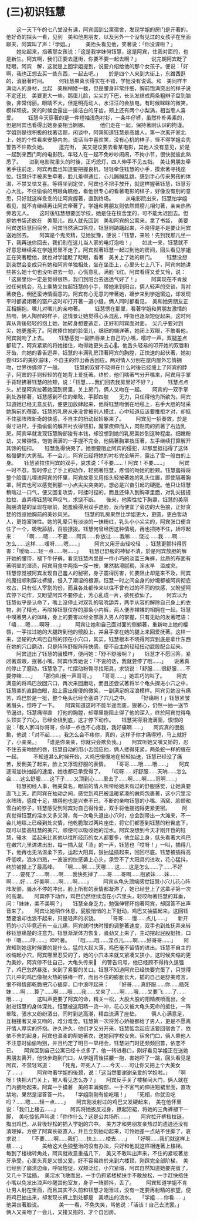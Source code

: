 # (三)初识钰慧 
　　这一天下午的七八堂没有课，阿宾回到公寓宿舍，发现学姐的房门是开著的。他好奇的探头一看，见到　美和他男朋友，以及另外一个没有见过的女孩子在里面聊天，阿宾叫了声：「学姐。」　　　美抬头看见他，笑著说：「你没课啦？」 
　　她站起来，指著那女孩说：「这是我学妹何钰慧，这是阿宾，住我对面的，也是新生。阿宾啊，我们正要去逛街，你要不要一起去啊？」 
　　说完朝阿宾眨了眨眼，阿宾　解，这就是上回学姐提到，说要介绍给他的那个女孩子。便说：「好啊，我也正想去买一些东西，一起去吧。」　　於是四个人来到大街上，东蹭西逛的，消磨著时间。 
　　何钰慧果真长得实在不错，学姐没有说谎。和　美同样丰满动人的身材，比起　美稍稍矮一截，但是腰身非常纤细，胸前饱满突出的样子说不定还比　美要更大一些。鹅蛋儿脸，尖尖的下巴，长头发结成两条粗辫子盘到脑後，非常俏丽。眼睛不大，但是明亮动人，水汪汪的会放电，有时候眯眯的微笑，模样顽皮。笑的时候会露出一排洁白的牙齿，颊上还有两个小梨涡，相当惹人喜爱。 
　　钰慧今天穿著的是一件短袖浅色衬衫，一条牛仔裤，虽然朴朴素素的，但是阿宾也看得出她身姿相当婀娜。 
　　他们走在一起，保持著刚认识的拘谨。学姐则是很积极的找著话题，闲谈中，阿宾知道钰慧是高雄人，第一次离开家北上，她的个性看来安静内向，说话当中喜欢笑，没有心机的样子，怪不得学姐会先警告不许欺负她。 
　　逛完街，　美又提议要去看某电影，其他人没有意见，於是一起到来西门町的电影院。年轻人在一起不免吵吵闹闹，不拘小节，很快就彼此熟悉了。　　进到电影院里头的时後，正巧熄灯，四人伸手不见五指。　美让男朋友牵著手往前走，阿宾再蠢也知道要把握良机，轻轻牵住钰慧的小手，摸索著寻找座位。钰慧纤手被男生牵著，脸儿羞得通红，心儿蹦蹦乱跳，感到手心传来男孩的体温，不禁又怯又喜。等得坐到定位，阿宾也不把手放开，就这样握著钰慧，钰慧芳心大乱，不住偷偷的用眼角瞧他，看他很专心的看著电影的样子，好像没有别的意思，只好就这样乖乖的让阿宾握著，直到终场。 
　　从电影院出来，钰慧怕学姐看见，就不肯继续再让阿宾牵著了。学姐和男朋友则依然臂膀儿相勾著，亲亲热热旁若无人。　　这时後钰慧想要回学校，她是住在校舍里的，可不能太迟回去。但是她书袋还放在　美那儿，四人就先回到　美和阿宾的公寓来。拿了书袋，　美要阿宾送钰慧回宿舍，阿宾当然满口答应，钰慧则踌躇起来，不晓得是不是要让阿宾送她回去。　　阿宾是个鬼灵精，见她犹豫，便说：「钰慧，来啦！先到我那儿坐一下，我再送你回去，我们别在这儿当人家的电灯泡啦！」　　如此一来，钰慧就不好意思继续呆在学姐房里不走了。阿宾推著钰慧一起过到他的房间，回头看见学姐正在笑著瞪他，就也对学姐眨了眨眼，看著　美关上了她的房门。 
　　钰慧没想到突然会变成只有她和阿宾单独相处，坐在坐垫上，心里头七上八下，阿宾向她讲些甚么她十句也没听进去一句，心慌意乱，满脸飞红。阿宾看得又爱又怜，说：「这房里你一定是觉得很热，我们到阳台去透透气好了！」 
　　阿宾现在不肯放过任何机会，马上乘势又拉起钰慧的小手，带她来到阳台，俩人轻声的交谈，背衬著夜色，倒还蛮诗情画意的。阿宾有心无意的带著她，踱步来到学姐窗边，却发现平时都紧闭著的窗户这时却打开著一道小缝，俩人同时都看见，　美和她男朋友正互相拥抱，嘴儿对嘴儿的亲吻著。 
　　钰慧愣在那里，看著学姐和男朋友激情的热吻，俩人陶醉的样子，这情景让她觉得心头混乱，呼吸也逐渐短促起来。这时阿宾从背後轻轻的抱上她，她转身想要逃走，正好和阿宾面对面，　尖几乎要对到　尖，她更羞死了。阿宾捧住她的脸蛋儿，细细的端详著，她闭上双眼，不敢看他，阿宾就吻了上去。 
　　钰慧感觉一副热唇亲上自己的小嘴，嘤咛一声，双腿差点都软了。阿宾紧紧的将她搂住，吻得她更失去心。他舌头轻易的叩开她的双唇和牙齿，向她的香舌逗弄，钰慧的丰满乳房顶著阿宾的胸膛，正快速的起伏著，她初尝KISS的美妙滋味，不自主的伸出香舌回应。两对情人分别在屋内屋外忘情拥吻，世界彷佛停了一般。 
　　钰慧的双臂不晓得在什么时後已经缠上了阿宾的脖子，阿宾的手则轻轻的在她背上爱抚著。终於，他们喘著气分开嘴来，阿宾用手掌手背轻拂著钰慧的脸颊，说：「钰慧……我们回去我房里好不好？」 
　　钰慧点点头。於是阿宾拉著她回到房里，关上房门，俩人又吻在一起。　　阿宾的一双手掌到处游移著，钰慧感到不住的晕眩，手脚四肢　　无力，只任得他为所欲为。阿宾知道她已经无意反抗，便更加放肆起来，他将钰慧吻倒在地毯上，右手大胆的轻采她胸前的蓓蕾。钰慧的乳房从来没曾被别人摸过，心中知道应该要推拒才对，却抵不住那阵阵新奇的快感，不自主的扭动起娇躯来了。 
　　阿宾见一招奏效，於是得寸进尺，手指偷偷的解开衬衣得钮扣，魔掌疾伸而入，肉贴肉的抓著了右边乳房。阿宾早就发现钰慧胸部狻有本钱，却没想到她的乳房美妙到这种程度。细嫩粉幼，又带弹性，饱饱满满的一手握不完全，他隔著胸罩按压著，左手继续打算解开其馀的钮扣。　　钰慧急得快哭了。她想要阻止阿宾的侵犯，却那里抵挡得了这体格强健的大男孩。不一会儿，阿宾已经将她的衬衫完全解开，露出了雪一般白的上身。　　钰慧紧拉住阿宾的双手，哀求说：「不要……！阿宾！不要……」 
　　阿宾一时不忍，暂时停止了手上的动作，轻拥著钰慧，疼惜的吻她的脸颊。钰慧羞得将整个脸蛋儿埋进阿宾的怀里，阿宾故意又用指头轻按著她的乳头位置，即使隔著胸罩，阿宾也可以感觉到那一小点尖尖突突的，想必是兴奋引起的硬挺。他只让钰慧稍喘过一口气，便又回复攻势，时揉时捏的，而且还伸入到胸罩里面，对乳尖搓搓拉拉，直弄得钰慧唉声叹气，求饶不断。　　後来，他索性拉下胸罩，钰慧的美丽胸脯清楚的呈现在眼前，她羞臊得用双手遮脸，反而便宜了旁边的大色狼，正好贪婪的饱览她胸前的美妙风光。 
　　钰慧的乳房果然比学姐更大，更圆，更白皙动人，更饱富弹性。她的乳晕只有淡淡的一抹粉红，乳头小小尖尖的，阿宾张口便含住了一个，吸吮舔舐，百般撩拨。钰慧何曾经历这种情境，再也把持不住，娇哼起来：　　「啊……嗯……不要……阿宾……你放过……我嘛……饶过……我……啊……怎么……这样……嗳呀……嗯……」 
　　阿宾又用牙齿轻咬轻　，钰慧更颤抖得厉害：「嗳呦……轻一点……啊……」　　钰慧已舒服的神智不清，於是阿宾放胆的解开她的腰带，褪下牛仔裤，看见钰慧内里是一件小巧的淡蓝三角裤，丝质的布面有著明显的湿渍，阿宾用食中两指一探一按，果然黏滑腻稠，淫水早　滥成灾。　　钰慧惊觉被阿宾发现自己羞人的秘密，身子震得厉害，忙要阻止却是来不及，阿宾的魔指顺利穿过裤缝，侵入了潮湿的根源。钰慧一时之间全身的妙境都被阿宾彻底攻占，只有任人宰割的份，而且各处都传来以往不曾有过的不同的快感，又盼望阿宾停下动作，又盼望阿宾不要停止，芳心乱成一片，欲死欲仙了。 
　　阿宾以为钰慧似乎是认命了，嘴上没停止对双乳的吸吮舔弄，两手从容的解除自己身上的衣物，剥了精光，再除掉钰慧仅存的那条小内裤，两人便赤裸裸的相拥在一起。钰慧　中嗅著男人的体味，身上的要害以经全部落入男人的掌握，只有无助的发著呓语：　　「唔……嗯……啊呀……」 
　　阿宾让她和自己面对面的侧躺著，重新吻上她的樱唇，一手拉过她的大腿跨到他的髋股上，并且手掌在她的腿上来回爱抚著。这样一来，坚硬的大鸡巴自然的顶在小穴口，其实，钰慧根本不晓得阿宾到底是拿什东西在她的穴口磨动，只是阵阵舒服阵阵快感，便不自主的轻轻扭动屁股配合起来。 
　　阿宾逗出了钰慧的骚模样，便问她：「舒不舒服啊？」　　钰慧才不愿回答，紧闭著双眼，抿著小嘴。阿宾作弄她说：「不说的话，我就要停了哦……」　　说著真的停止了磨动，钰慧急了，忙摆动粉臀寻找阳具，求饶说：「舒服……很舒服……不要停嘛……」　　「那你叫我一声哥哥。」　　「哥哥……」她乖巧的叫了。 
　　阿宾满意的将鸡巴放回穴口，再次来回磨动，而且还尝试著将半个龟头探进小穴之中，钰慧美的直翻白眼，脸上露出傻傻的微笑，一副满足的淫浪模样。阿宾见她没有痛苦，鸡巴於是一挺，整个龟头已经全塞进了穴儿之中。 
　　「好痛啊！」钰慧紧皱著眉头，惊呼了一下。　　阿宾知道这时不能半途而废，狠著心，仍然一抽一送节节逼进，钰慧痛得直　打他的胸膛，却哪里能阻止得了他的深入，终於阿宾觉得龟头顶实了穴心，已经全根到底，这才停下动作。　　钰慧哭得泪流满面，恨恨的说：「教人家叫你哥哥，你却一点也不心疼我，我好痛啊……」　　阿宾真的很抱歉，他说：「对不起……，我怎么会不疼你，真的，这样子你才痛得短，马上就好了，小亲亲。」　　「谁是你亲亲，你就只会欺负我。」　　阿宾听她又嗔又娇的，忍不住去亲吻她的唇，钰慧自动的用小舌回应他，俩人搂得死紧，两条蛇一样的缠在一起。 
　　不知道甚么时候开始，大鸡巴慢慢地在轻轻抽送，钰慧已经没了痛苦，反倒美了起来，脸上又浮现舒服的表情。　　「哥哥……哦……哦……」　　阿宾逐渐加快抽插的速度，她也都已承受得了。　　「哎呀……好舒服……天呐……怎么会……这么舒服……这下子……又顶到心……里去了……啊……啊……哥啊……」 
　　钰慧初经人事，畅美莫名，眼前的情人所带给她未有过的舒服感觉，让她真要直飞上天。而阿宾在抽动之间，感觉到鸡巴被温暖紧凑的嫩肉包裹著，这小穴里淫水阵阵，感度十足，插得他也是兴奋不已，不断的亲吻钰慧的小嘴、酒窝、脸颊和雪白的脖子，钰慧感受到阿宾对自己得怜爱，双手将他搂抱得更紧更密。 
　　阿宾觉得钰慧的淫水又多又滑，每一次龟头退出小穴时，总会刮带出一大滩来，不一会儿地毯上已经到处灾情，他乾脆取过两片座垫，将它们都塞到钰慧的粉臀底下，既可以垫高钰慧的美穴，顺便可以吸收她的淫水。阿宾没想到今天才刚开苞的钰慧，骚水　滥起来比其他以往所经历的女人都要多，他立起上身，低头看著大鸡巴在嫩穴儿里进进出出，每一插入就「渍」的一声，钰慧也「哎呀！」一叫，插得几下，他再也无法温柔下去，运起大阳具，狠抽猛插起来，回回尽底。钰慧被插得高呼低唤，浪水四溅，一波波的快感袭上心头，承受不了大阳具的进攻，花心猛抖，终於被推上了最高峰。　　「啊……啊……天哪……这……这是怎么……了……不好了……要死了……啊……啊……我快死掉了……哥……哥啊……抱紧妹……妹……啊……好……好美啊……啊……啊……」 
　　阿宾从龟头顶端感觉钰慧小穴儿花心阵阵发颤，骚水不停的冲出，脸上所有的表情都凝滞了，她已经登上了这辈子第一次的高潮。　　阿宾停下动作，鸡巴仍然继续泡在小穴里头，轻咬吻著钰慧的耳垂，问：「妹妹，美不美啊？」　　钰慧全身乏力，勉强伸臂环抱著阿宾，却回答不出声音来了。　　阿宾让她稍作休息，屁股悄悄的上下挺动，鸡巴又抽插起来。这回钰慧要浪却也浪不起来，只是轻声的求饶。 
　　「哥哥……慢……点儿……」　　新开苞的小穴毕竟还有一点儿痛，阿宾就时快时慢的调整著速度，双手也到处抚弄来转移钰慧痛楚的注意力。钰慧渐渐体力恢复，骚劲又上来了，主动摆起屁股挺扭，口中「嗯……哼……」呻吟著。　　「哦……哦……深点儿……啊……好哥哥……」　　阿宾知到她这时候要的是什么，猛的大起大落，鸡巴毫不留情的进出。钰慧不自主的收缩起小穴，阿宾哪里忍受的了，她的小穴本来就又紧凑又狭小，这时候夹缩的更为美妙，阿宾停不住自己，大龟头传来　的警告讯号，他已经顾不得持久逞强了，鸡巴忽然暴涨，来到了紧要的关口。钰慧不知道阿宾已经快要完蛋了，只觉得穴儿中的鸡巴像根火热的铁棒一样，而且不住的膨胀长大，插的自己是舒美难言，恨不得情郎乾脆把穴心插穿，口中浪哼起来：　　「好哥……真舒服……你……插死妹……啊……算了……啊……哦……我……又来了……啊……哦……又要飞……了……哦……」 
　　这叫声更要了阿宾的命，精关一松，大股大股的阳精疾喷而出，全射进钰慧的身体深处。钰慧被这阳精一烫一冲，花心又被大龟头死命的抵住，一阵晕眩，骚水又纷纷洒出，同时到达高潮，精血流满了座垫。 
　　俩人心满意足，互相搂著又亲又吻的，难分难舍。钰慧第一次将芳心娇躯都给了男人，更是不愿离开情人厚实的怀抱。许久许久，他们才又分开来，钰慧惦念起应该要回宿舍了，依依不舍的起身，阿宾也温柔的帮她著衣，送她回学校女舍。宿舍门口，俩人乘他人不注意时偷偷吻别，并且约定了明日一早相会，钰慧进门时还频频回首，依恋不已。　　阿宾回到自己公寓已经十点多了，他一转进巷口，刚好看见学姐正在送她男朋友离开，他快步跑到门口，从学姐背後拦腰一抱，害她吓了一跳，回头看见是阿宾，不禁轻骂道：　　「死鬼，吓死人了……今天……可让你又把上个大美女了……」 
　　阿宾吻著学姐的後颈，说：「这当然要谢谢亲爱的学姐啦。」　　「啊呀！快把大门关上，被人看见怎么办？」　　阿宾反手关了楼梯间大门，俩人就在门内拥吻起来。阿宾一手摸著　美的丰满胸部，一手不客气的伸进短裙里面，直攻禁地，果然是湿答答一片。　　「学姐刚刚有偷吃哦！」　　「死相，你就没吃吗？……嗯……轻一点……」　　阿宾刚发射过的鸡巴又发硬起来，　美在他怀里说：「我们上楼去……」 
　　阿宾将她扳反过身，撩起短裙，将她的三角裤褪下一脚，　美吃惊低声叫说：「你作什么？这是公共场所……」　　阿宾拉开裤档拉链，掏出鸡巴，从背後轻松的插入学姐的穴中。　美方才和男朋友亲热过的遗迹还没有清理掉，方便了阿宾长驱直入，并且立刻抽动起来，可怜她差一点站不住脚了，哀求说：　　「不要……啊……我们……快上……楼去……」　　「好啊……我们就这样上楼……」 
　　　美给这大色狼整治的没有办法，只好和他就这样相连著上楼梯。　　每到了楼梯转角处，阿宾就故意重插几下，　美又不敢叫出声来，不住的紧咬著怠牙承受，心里头真是又恨又爱。好不容易终於来到六楼顶，刚踩完全部阶梯，　美已经到了崩溃边缘，呼吸短促，双颊泛红，小穴紧缩，阿宾自然知道她要完蛋了，又几十下猛插，　美淫水飞散而出，一手仍抓紧楼梯扶手不敢放松，一手赶快捂住小嘴以免发出浪声吵醒其他室友，身子一阵颤抖，丢了。 
　　阿宾知道学姐不肯让男人射在里面，而且其实不久前和钰慧才刚泄过，没有一定要再射精的欲望，便将鸡巴抽出来，却发现长裤上到处都是　美喷出的浪水。　　「学姐……你看……」他哭丧著脸说。 
　　　美一一看，不免失笑，骂他说：「活该！自己去洗罢。」　　俩人又亲吻了一会儿，又搂又抱的，才个自回房。 